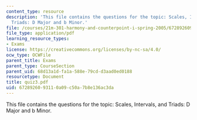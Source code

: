 ```yaml
---
content_type: resource
description: 'This file contains the questions for the topic: Scales, Intervals, and
  Triads: D Major and b Minor.'
file: /courses/21m-301-harmony-and-counterpoint-i-spring-2005/6728926093110a09c50a7b8e136ac3da_quiz3.pdf
file_type: application/pdf
learning_resource_types:
- Exams
license: https://creativecommons.org/licenses/by-nc-sa/4.0/
ocw_type: OCWFile
parent_title: Exams
parent_type: CourseSection
parent_uid: 68d13a1d-fa1a-588e-79cd-d3aad0ed0188
resourcetype: Document
title: quiz3.pdf
uid: 67289260-9311-0a09-c50a-7b8e136ac3da
---
```

This file contains the questions for the topic: Scales, Intervals, and Triads: D Major and b Minor.